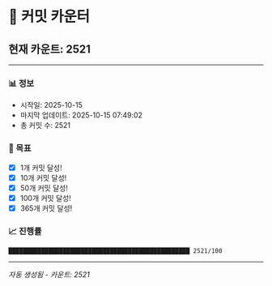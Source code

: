 # 🔢 커밋 카운터

## 현재 카운트: 2521

---

### 📊 정보
- 시작일: 2025-10-15
- 마지막 업데이트: 2025-10-15 07:49:02
- 총 커밋 수: 2521

### 🎯 목표
- [x] 1개 커밋 달성!
- [x] 10개 커밋 달성!
- [x] 50개 커밋 달성!
- [x] 100개 커밋 달성!
- [x] 365개 커밋 달성!

### 📈 진행률
```
██████████████████████████████████████████████████ 2521/100
```

---
*자동 생성됨 - 카운트: 2521*
